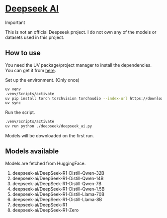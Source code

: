 # [Deepseek AI](https://huggingface.co/deepseek-ai)

> [!IMPORTANT]
> This is not an official Deepseek project.
> I do not own any of the models or datasets used in this project.

## How to use

You need the UV package/project manager to install the dependencies.  
You can get it from [here](https://docs.astral.sh/uv/getting-started/installation/).

Set up the environment. (Only once)

```bash
uv venv
.venv/Scripts/activate
uv pip install torch torchvision torchaudio --index-url https://download.pytorch.org/whl/cu118 --link-mode=symlink
uv sync
```

Run the script.

```bash
.venv/Scripts/activate
uv run python ./deepseek/deepseek_ai.py
```

Models will be downloaded on the first run.

## Models available

Models are fetched from HuggingFace.

1. deepseek-ai/DeepSeek-R1-Distill-Qwen-32B
2. deepseek-ai/DeepSeek-R1-Distill-Qwen-14B
3. deepseek-ai/DeepSeek-R1-Distill-Qwen-7B
4. deepseek-ai/DeepSeek-R1-Distill-Qwen-1.5B
5. deepseek-ai/DeepSeek-R1-Distill-Llama-70B
6. deepseek-ai/DeepSeek-R1-Distill-Llama-8B
7. deepseek-ai/DeepSeek-R1
8. deepseek-ai/DeepSeek-R1-Zero
